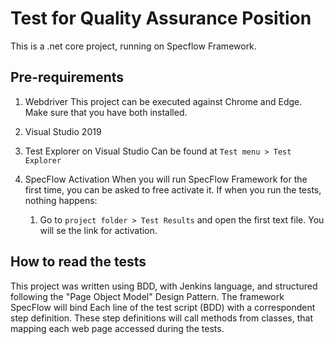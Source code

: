 # Test for Quality Assurance Position

This is a .net core project, running on Specflow Framework.

## Pre-requirements

1. Webdriver
This project can be executed against Chrome and Edge. Make sure that you have both installed.

1. Visual Studio 2019

1. Test Explorer on Visual Studio
Can be found at `Test menu > Test Explorer`

1. SpecFlow Activation
When you will run SpecFlow Framework for the first time, you can be asked to free activate it. If when you run the tests, nothing happens:
    1. Go to `project folder > Test Results` and open the first text file. You will se the link for activation.


## How to read the tests

This project was written using BDD, with Jenkins language, and structured following the "Page Object Model" Design Pattern.
The framework SpecFlow will bind Each line of the test script (BDD) with a correspondent step definition. These step definitions will call methods from classes, that mapping each web page accessed during the tests.





